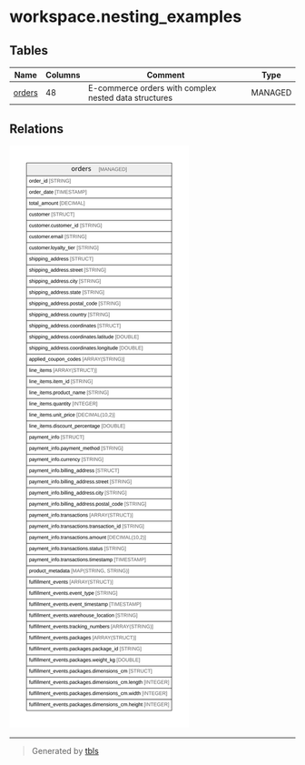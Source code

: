 # workspace.nesting_examples

## Tables

| Name | Columns | Comment | Type |
| ---- | ------- | ------- | ---- |
| [orders](orders.md) | 48 | E-commerce orders with complex nested data structures | MANAGED |

## Relations

![er](schema.svg)

---

> Generated by [tbls](https://github.com/k1LoW/tbls)
